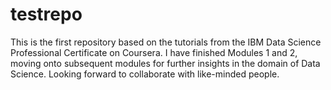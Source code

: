 # testrepo
This is the first repository based on the tutorials from the IBM Data Science Professional Certificate on Coursera. 
I have finished Modules 1 and 2, moving onto subsequent modules for further insights in the domain of Data Science. 
Looking forward to collaborate with like-minded people. 
